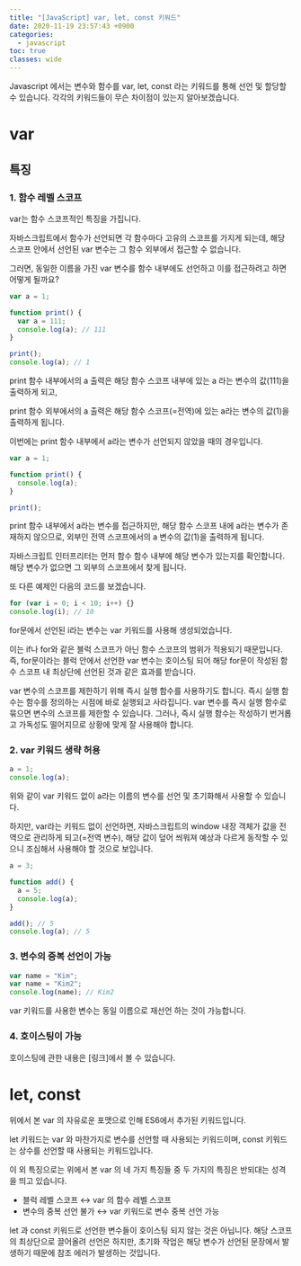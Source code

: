 ```yaml
---
title: "[JavaScript] var, let, const 키워드"
date: 2020-11-19 23:57:43 +0900
categories:
  - javascript
toc: true
classes: wide
---
```


Javascript 에서는 변수와 함수를 var, let, const 라는 키워드를 통해 선언 및 할당할 수 있습니다. 각각의 키워드들이 무슨 차이점이 있는지 알아보겠습니다.

# var

## 특징

### 1. 함수 레벨 스코프

var는 함수 스코프적인 특징을 가집니다.

자바스크립트에서 함수가 선언되면 각 함수마다 고유의 스코프를 가지게 되는데, 해당 스코프 안에서 선언된 var 변수는 그 함수 외부에서 접근할 수 없습니다.

그러면, 동일한 이름을 가진 var 변수를 함수 내부에도 선언하고 이를 접근하려고 하면 어떻게 될까요?

```jsx
var a = 1;

function print() {
  var a = 111;
  console.log(a); // 111
}

print();
console.log(a); // 1
```

print 함수 내부에서의 a 출력은 해당 함수 스코프 내부에 있는 a 라는 변수의 값(111)을 출력하게 되고,

print 함수 외부에서의 a 출력은 해당 함수 스코프(=전역)에 있는 a라는 변수의 값(1)을 출력하게 됩니다.

이번에는 print 함수 내부에서 a라는 변수가 선언되지 않았을 때의 경우입니다.

```jsx
var a = 1;

function print() {
  console.log(a);
}

print();
```

print 함수 내부에서 a라는 변수를 접근하지만, 해당 함수 스코프 내에 a라는 변수가 존재하지 않으므로, 외부인 전역 스코프에서의 a 변수의 값(1)을 출력하게 됩니다.

자바스크립트 인터프리터는 먼저 함수 함수 내부에 해당 변수가 있는지를 확인합니다. 해당 변수가 없으면 그 외부의 스코프에서 찾게 됩니다.

또 다른 예제인 다음의 코드를 보겠습니다.

```jsx
for (var i = 0; i < 10; i++) {}
console.log(i); // 10
```

for문에서 선언된 i라는 변수는 var 키워드를 사용해 생성되었습니다.

이는 if나 for와 같은 블럭 스코프가 아닌 함수 스코프의 범위가 적용되기 때문입니다. 즉, for문이라는 블럭 안에서 선언한 var 변수는 호이스팅 되어 해당 for문이 작성된 함수 스코프 내 최상단에 선언된 것과 같은 효과를 받습니다.

var 변수의 스코프를 제한하기 위해 즉시 실행 함수를 사용하기도 합니다. 즉시 실행 함수는 함수를 정의하는 시점에 바로 실행되고 사라집니다. var 변수를 즉시 실행 함수로 묶으면 변수의 스코프를 제한할 수 있습니다. 그러나, 즉시 실행 함수는 작성하기 번거롭고 가독성도 떨어지므로 상황에 맞게 잘 사용해야 합니다.

### 2. var 키워드 생략 허용

```jsx
a = 1;
console.log(a);
```

위와 같이 var 키워드 없이 a라는 이름의 변수를 선언 및 초기화해서 사용할 수 있습니다.

하지만, var라는 키워드 없이 선언하면, 자바스크립트의 window 내장 객체가 값을 전역으로 관리하게 되고(=전역 변수), 해당 값이 덮어 씌워져 예상과 다르게 동작할 수 있으니 조심해서 사용해야 할 것으로 보입니다.

```jsx
a = 3;

function add() {
  a = 5;
  console.log(a);
}

add(); // 5
console.log(a); // 5
```

### 3. 변수의 중복 선언이 가능

```jsx
var name = "Kim";
var name = "Kim2";
console.log(name); // Kim2
```

var 키워드를 사용한 변수는 동일 이름으로 재선언 하는 것이 가능합니다.

### 4. 호이스팅이 가능

호이스팅에 관한 내용은 [링크]에서 볼 수 있습니다.

# let, const

위에서 본 var 의 자유로운 포맷으로 인해 ES6에서 추가된 키워드입니다.

let 키워드는 var 와 마찬가지로 변수를 선언할 때 사용되는 키워드이며, const 키워드는 상수를 선언할 때 사용되는 키워드입니다.

이 외 특징으로는 위에서 본 var 의 네 가지 특징들 중 두 가지의 특징은 반되대는 성격을 띄고 있습니다.

- 블럭 레벨 스코프 ↔ var 의 함수 레벨 스코프
- 변수의 중복 선언 불가 ↔ var 키워드로 변수 중복 선언 가능

let 과 const 키워드로 선언한 변수들이 호이스팅 되지 않는 것은 아닙니다. 해당 스코프의 최상단으로 끌어올려 선언은 하지만, 초기화 작업은 해당 변수가 선언된 문장에서 발생하기 때문에 참조 에러가 발생하는 것입니다.
